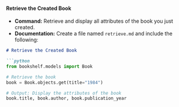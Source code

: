 
#### **Retrieve the Created Book**
- **Command:** Retrieve and display all attributes of the book you just created.
- **Documentation:** Create a file named `retrieve.md` and include the following:

```markdown
# Retrieve the Created Book

```python
from bookshelf.models import Book

# Retrieve the book
book = Book.objects.get(title="1984")

# Output: Display the attributes of the book
book.title, book.author, book.publication_year
